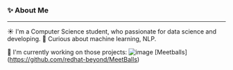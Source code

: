 ### ✨ About Me
***
☀️ I'm a Computer Science student, who passionate for data science and developing.
🌟 Curious about machine learning, NLP.

🔭 I'm currently working on those projects:
![image](https://github.com/MaayanMashhadi/MaayanMashhadi/assets/94162474/b5f5d85d-0b34-47eb-b1d1-4fb1b57354ca) [Meetballs] (https://github.com/redhat-beyond/MeetBalls)



